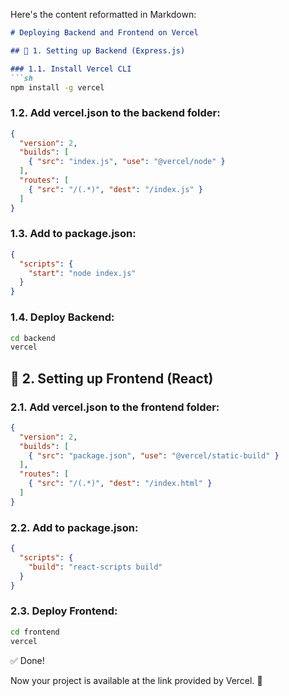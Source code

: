 Here's the content reformatted in Markdown:

```markdown
# Deploying Backend and Frontend on Vercel

## 📌 1. Setting up Backend (Express.js)

### 1.1. Install Vercel CLI
```sh
npm install -g vercel
```

### 1.2. Add vercel.json to the backend folder:
```json
{
  "version": 2,
  "builds": [
    { "src": "index.js", "use": "@vercel/node" }
  ],
  "routes": [
    { "src": "/(.*)", "dest": "/index.js" }
  ]
}
```

### 1.3. Add to package.json:
```json
{
  "scripts": {
    "start": "node index.js"
  }
}
```

### 1.4. Deploy Backend:
```sh
cd backend
vercel
```

## 📌 2. Setting up Frontend (React)

### 2.1. Add vercel.json to the frontend folder:
```json
{
  "version": 2,
  "builds": [
    { "src": "package.json", "use": "@vercel/static-build" }
  ],
  "routes": [
    { "src": "/(.*)", "dest": "/index.html" }
  ]
}
```

### 2.2. Add to package.json:
```json
{
  "scripts": {
    "build": "react-scripts build"
  }
}
```

### 2.3. Deploy Frontend:
```sh
cd frontend
vercel
```

✅ Done!

Now your project is available at the link provided by Vercel. 🎉
```

